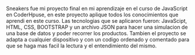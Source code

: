 Sneakers fue mi proyecto final en mi aprendizaje en el curso de JavaScript en CoderHpuse, en este proyecto aplique todos los conocimientos que aprendi en este curso. Las tecnologias que se aplicaron fueron: JavaScipt, HTML, CSS, BOOTSTRAP y un archivo JSON para hacer una simulacion de una base de datos y poder recorrer los productos. Tambien el proyecto se adapta a cualquier dispositivo y con un codigo ordenado y comentado para que se haga mas facil la lectura y el entendimiento del mismo.
